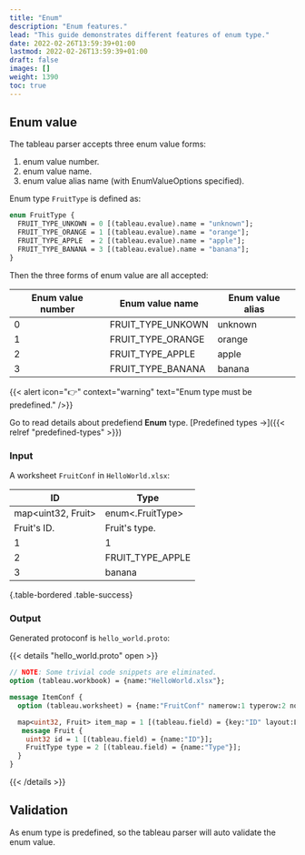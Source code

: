 ```yaml
---
title: "Enum"
description: "Enum features."
lead: "This guide demonstrates different features of enum type."
date: 2022-02-26T13:59:39+01:00
lastmod: 2022-02-26T13:59:39+01:00
draft: false
images: []
weight: 1390
toc: true
---
```


## Enum value

The tableau parser accepts three enum value forms:

  1. enum value number.
  2. enum value name.
  3. enum value alias name (with EnumValueOptions specified).

Enum type `FruitType` is defined as:

```protobuf
enum FruitType {
  FRUIT_TYPE_UNKOWN = 0 [(tableau.evalue).name = "unknown"];
  FRUIT_TYPE_ORANGE = 1 [(tableau.evalue).name = "orange"];
  FRUIT_TYPE_APPLE  = 2 [(tableau.evalue).name = "apple"];
  FRUIT_TYPE_BANANA = 3 [(tableau.evalue).name = "banana"];
}
```

Then the three forms of enum value are all accepted:

| Enum value number | Enum value name   | Enum value alias |
|-------------------|-------------------|------------------|
| 0                 | FRUIT_TYPE_UNKOWN | unknown          |
| 1                 | FRUIT_TYPE_ORANGE | orange           |
| 2                 | FRUIT_TYPE_APPLE  | apple            |
| 3                 | FRUIT_TYPE_BANANA | banana           |

{{< alert icon="👉" context="warning" text="Enum type must be predefined." />}}

Go to read details about predefiend **Enum** type. [Predefined types →]({{< relref "predefined-types" >}})

### Input

A worksheet `FruitConf` in `HelloWorld.xlsx`:

| ID                 | Type             |
|--------------------|------------------|
| map<uint32, Fruit> | enum<.FruitType> |
| Fruit's ID.        | Fruit's type.    |
| 1                  | 1                |
| 2                  | FRUIT_TYPE_APPLE |
| 3                  | banana           |
{.table-bordered .table-success}

### Output

Generated protoconf is `hello_world.proto`:

{{< details "hello_world.proto" open >}}

```protobuf
// NOTE: Some trivial code snippets are eliminated.
option (tableau.workbook) = {name:"HelloWorld.xlsx"};

message ItemConf {
  option (tableau.worksheet) = {name:"FruitConf" namerow:1 typerow:2 noterow:3 datarow:4};

  map<uint32, Fruit> item_map = 1 [(tableau.field) = {key:"ID" layout:LAYOUT_VERTICAL}];
   message Fruit {
    uint32 id = 1 [(tableau.field) = {name:"ID"}];
    FruitType type = 2 [(tableau.field) = {name:"Type"}];
  }
}
```

{{< /details >}}

## Validation

As enum type is predefined, so the tableau parser will auto validate the enum value.
